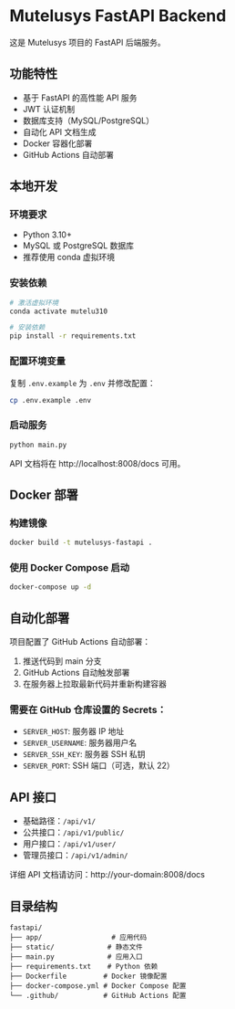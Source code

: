 # Mutelusys FastAPI Backend

这是 Mutelusys 项目的 FastAPI 后端服务。

## 功能特性

- 基于 FastAPI 的高性能 API 服务
- JWT 认证机制
- 数据库支持（MySQL/PostgreSQL）
- 自动化 API 文档生成
- Docker 容器化部署
- GitHub Actions 自动部署

## 本地开发

### 环境要求

- Python 3.10+
- MySQL 或 PostgreSQL 数据库
- 推荐使用 conda 虚拟环境

### 安装依赖

```bash
# 激活虚拟环境
conda activate mutelu310

# 安装依赖
pip install -r requirements.txt
```

### 配置环境变量

复制 `.env.example` 为 `.env` 并修改配置：

```bash
cp .env.example .env
```

### 启动服务

```bash
python main.py
```

API 文档将在 http://localhost:8008/docs 可用。

## Docker 部署

### 构建镜像

```bash
docker build -t mutelusys-fastapi .
```

### 使用 Docker Compose 启动

```bash
docker-compose up -d
```

## 自动化部署

项目配置了 GitHub Actions 自动部署：

1. 推送代码到 main 分支
2. GitHub Actions 自动触发部署
3. 在服务器上拉取最新代码并重新构建容器

### 需要在 GitHub 仓库设置的 Secrets：

- `SERVER_HOST`: 服务器 IP 地址
- `SERVER_USERNAME`: 服务器用户名
- `SERVER_SSH_KEY`: 服务器 SSH 私钥
- `SERVER_PORT`: SSH 端口（可选，默认 22）

## API 接口

- 基础路径：`/api/v1/`
- 公共接口：`/api/v1/public/`
- 用户接口：`/api/v1/user/`
- 管理员接口：`/api/v1/admin/`

详细 API 文档请访问：http://your-domain:8008/docs

## 目录结构

```
fastapi/
├── app/                 # 应用代码
├── static/             # 静态文件
├── main.py             # 应用入口
├── requirements.txt    # Python 依赖
├── Dockerfile         # Docker 镜像配置
├── docker-compose.yml # Docker Compose 配置
└── .github/           # GitHub Actions 配置
``` 